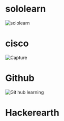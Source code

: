 # sololearn
![sololearn](https://user-images.githubusercontent.com/59721986/152721286-96bff7cd-ad30-4424-99c8-b4f0e40ff8b6.jpg)
# cisco
![Capture](https://user-images.githubusercontent.com/59721986/152798502-8d06fbcb-5add-4350-8c00-90ac04efcfc3.JPG)
# Github
![Git hub learning](https://user-images.githubusercontent.com/59721986/153459375-aac87429-afdf-428d-91ca-6524f22d1221.JPG)
# Hackerearth



